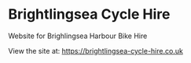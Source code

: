 # Brightlingsea Cycle Hire
Website for Brighlingsea Harbour Bike Hire

View the site at:
https://brightlingsea-cycle-hire.co.uk
